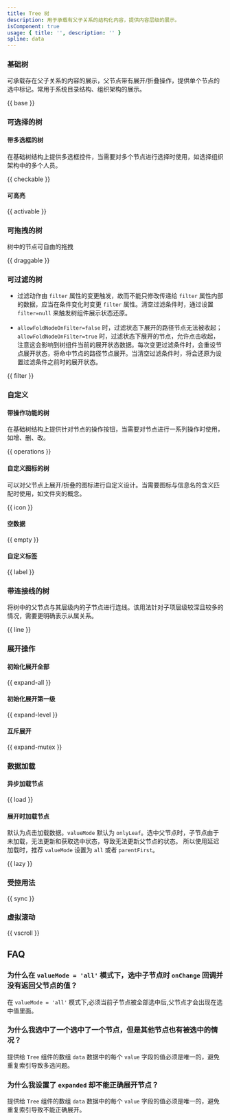 ```yaml
---
title: Tree 树
description: 用于承载有父子关系的结构化内容，提供内容层级的展示。
isComponent: true
usage: { title: '', description: '' }
spline: data
---
```


### 基础树

可承载存在父子关系的内容的展示，父节点带有展开/折叠操作，提供单个节点的选中标记。常用于系统目录结构、组织架构的展示。

{{ base }}

### 可选择的树
#### 带多选框的树

在基础树结构上提供多选框控件，当需要对多个节点进行选择时使用，如选择组织架构中的多个人员。

{{ checkable }}

#### 可高亮

{{ activable }}

### 可拖拽的树

树中的节点可自由的拖拽

{{ draggable }}

### 可过滤的树

- 过滤动作由 `filter` 属性的变更触发，故而不能只修改传递给 `filter` 属性内部的数据，应当在条件变化时变更 `filter` 属性。清空过滤条件时，通过设置 `filter=null` 来触发树组件展示状态还原。

- `allowFoldNodeOnFilter=false` 时，过滤状态下展开的路径节点无法被收起；`allowFoldNodeOnFilter=true` 时，过滤状态下展开的节点，允许点击收起，注意这会影响到树组件当前的展开状态数据。每次变更过滤条件时，会重设节点展开状态，将命中节点的路径节点展开。当清空过滤条件时，将会还原为设置过滤条件之前时的展开状态。

{{ filter }}

### 自定义
#### 带操作功能的树

在基础树结构上提供针对节点的操作按钮，当需要对节点进行一系列操作时使用，如增、删、改。

{{ operations }}

#### 自定义图标的树

可以对父节点上展开/折叠的图标进行自定义设计。当需要图标与信息名的含义匹配时使用，如文件夹的概念。

{{ icon }}

#### 空数据

{{ empty }}

#### 自定义标签

{{ label }}

### 带连接线的树

将树中的父节点与其层级内的子节点进行连线。该用法针对子项层级较深且较多的情况，需要更明确表示从属关系。

{{ line }}

### 展开操作
#### 初始化展开全部

{{ expand-all }}

#### 初始化展开第一级

{{ expand-level }}


#### 互斥展开

{{ expand-mutex }}

<!-- ### 禁用状态

{{ disabled }} -->

### 数据加载
#### 异步加载节点

{{ load }}

#### 展开时加载节点

默认为点击加载数据。`valueMode` 默认为 `onlyLeaf`。选中父节点时，子节点由于未加载，无法更新和获取选中状态，导致无法更新父节点的状态。
所以使用延迟加载时，推荐 `valueMode` 设置为 `all` 或者 `parentFirst`。

{{ lazy }}

<!-- ### 受控操作

{{ controlled }} -->

### 受控用法

{{ sync }}

<!-- ### 更新节点

{{ state }} -->

### 虚拟滚动

{{ vscroll }}

## FAQ

### 为什么在 `valueMode = 'all'` 模式下，选中子节点时 `onChange` 回调并没有返回父节点的值？

在 `valueMode = 'all'` 模式下,必须当前子节点被全部选中后,父节点才会出现在选中值里面。

###  为什么我选中了一个选中了一个节点，但是其他节点也有被选中的情况？

提供给 `Tree` 组件的数组 `data` 数据中的每个 `value` 字段的值必须是唯一的，避免重复索引导致多选问题。

###  为什么我设置了 `expanded` 却不能正确展开节点？

提供给 `Tree` 组件的数组 `data` 数据中的每个 `value` 字段的值必须是唯一的，避免重复索引导致不能正确展开。
